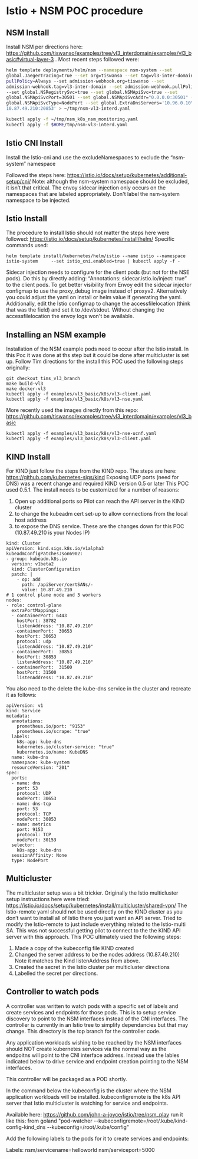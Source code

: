 # Istio + NSM POC procedure

## NSM Install
Install NSM per directions here: https://github.com/tiswanso/examples/tree/vl3_interdomain/examples/vl3_basic#virtual-layer-3
. Most recent steps followed were:

```bash                                                                                                              
helm template deployments/helm/nsm --namespace nsm-system --set                                                    
global.JaegerTracing=true --set org=tiswanso --set tag=vl3-inter-domain --set                                      
pullPolicy=Always --set admission-webhook.org=tiswanso --set
admission-webhook.tag=vl3-inter-domain --set admission-webhook.pullPolicy=Always
--set global.NSRegistrySvc=true --set global.NSMApiSvc=true --set
global.NSMApiSvcPort=30501 --set global.NSMApiSvcAddr="0.0.0.0:30501" --set
global.NSMApiSvcType=NodePort --set global.ExtraDnsServers='10.96.0.10\
10.87.49.210:20853' > ~/tmp/nsm-vl3-interd.yaml

kubectl apply -f ~/tmp/nsm_k8s_nsm_monitoring.yaml
kubectl apply -f $HOME/tmp/nsm-vl3-interd.yaml
```

## Istio CNI Install
Install the Istio-cni and use the excludeNamespaces to exclude the “nsm-system” namespace

Followed the steps here:
https://istio.io/docs/setup/kubernetes/additional-setup/cni/
Note: although the nsm-system namespace should be excluded, it isn’t that critical.
The envoy sidecar injection only occurs on the namespaces that are labeled
appropriately.  Don't label the nsm-system namespace to be injected.

## Istio Install
The procedure to install Istio should not matter the
steps here were followed:  https://istio.io/docs/setup/kubernetes/install/helm/
Specific commands used:
```
helm template install/kubernetes/helm/istio --name istio --namespace
istio-system     --set istio_cni.enabled=true | kubectl apply -f -
```
Sidecar injection needs to configure for the client pods (but not for the NSE
pods).  Do this by directly adding:
“Annotations:        sidecar.istio.io/inject: true” to the client pods.
To get better visibility from Envoy edit the sidecar injector configmap to use the
proxy_debug image instead of proxyv2.   Alternatively you could adjust the yaml
on install or helm value if generating the yaml.   Additionally, edit the Istio
configmap to change the accessfilelocation (think that was the field) and set it
to /dev/stdout.  Without changing the accessfilelocation the envoy logs won't be available.

## Installing an NSM example
Installation of the NSM example pods need to occur after the Istio install.
In this Poc it was done at ths step but it could be done after multicluster is set up.
Follow Tim directions for the install this POC used the following steps originally:
```
git checkout tims_vl3_branch
make build-vl3
make docker-vl3
kubectl apply -f examples/vl3_basic/k8s/vl3-client.yaml
kubectl apply -f examples/vl3_basic/k8s/vl3-nse.yaml
```
More recently used the images directly from this repo: https://github.com/tiswanso/examples/tree/vl3_interdomain/examples/vl3_basic
```
kubectl apply -f examples/vl3_basic/k8s/vl3-nse-ucnf.yaml
kubectl apply -f examples/vl3_basic/k8s/vl3-client.yaml
```

## KIND Install
For KIND just follow the steps from the KIND repo.  The steps are
here:
https://github.com/kubernetes-sigs/kind
Exposing UDP ports (need for DNS) was a recent change and required KIND version 0.5 or later
This POC used 0.5.1. The install needs to be customized for a number of reasons:
1. Open up additional ports so Pilot can reach the API server in the KIND cluster
1. to change the kubeadm cert set-up to allow connections from the local host address
1. to expose the DNS service.
These are the changes down for this POC (10.87.49.210 is your Nodes IP)

```
kind: Cluster
apiVersion: kind.sigs.k8s.io/v1alpha3
kubeadmConfigPatchesJson6902:
- group: kubeadm.k8s.io
  version: v1beta2
  kind: ClusterConfiguration
  patch: |
    - op: add
      path: /apiServer/certSANs/-
      value: 10.87.49.210
# 1 control plane node and 3 workers
nodes:
- role: control-plane
  extraPortMappings:
  - containerPort: 6443
    hostPort: 38782
    listenAddress: "10.87.49.210"
   -containerPort:  30653
    hostPort: 30653
    protocol: udp
    listenAddress: "10.87.49.210"
  - containerPort:  30853
    hostPort: 30853
    listenAddress: "10.87.49.210"
  - containerPort:  31500
    hostPort: 31500
    listenAddress: "10.87.49.210"
```

You also need to the delete the kube-dns service in the cluster and recreate it
as follows:
```
apiVersion: v1
kind: Service
metadata:
  annotations:
    prometheus.io/port: "9153"
    prometheus.io/scrape: "true"
  labels:
    k8s-app: kube-dns
    kubernetes.io/cluster-service: "true"
    kubernetes.io/name: KubeDNS
  name: kube-dns
  namespace: kube-system
  resourceVersion: "201"
spec:
  ports:
  - name: dns
    port: 53
    protocol: UDP
    nodePort: 30653
  - name: dns-tcp
    port: 53
    protocol: TCP
    nodePort: 30853
  - name: metrics
    port: 9153
    protocol: TCP
    nodePort: 30153
  selector:
    k8s-app: kube-dns
  sessionAffinity: None
  type: NodePort
```

## Multicluster
The multicluster setup was a bit trickier.   Originally the Istio
multicluster setup instructions here were tried:
https://istio.io/docs/setup/kubernetes/install/multicluster/shared-vpn/
The Istio-remote yaml should not be used directly on the KIND cluster as you
don’t want to install all of Istio there you just want an API server. 
Tried to modify the Istio-remote to just include everything related to the Istio-multi SA.
This was not successful getting pilot to connect to the the KIND API server with
this approach.
This POC ultimately used the following steps:
1.  Made a copy of the kubeconfig file KIND created
1.  Changed the server address to be the nodes address (10.87.49.210)
Note it matches the Kind listenAddress from above.
1.  Created the secret in the Istio cluster per multicluster directions
1.  Labelled the secret per directions.


## Controller to watch pods
A controller was written to watch pods with a specific set of labels and create
services and endpoints for those pods.   This is to setup service discovery to point
to the NSM interfaces instead of the CNI interfaces. The controller is currently in
an Istio tree to simplify dependancies but that may change.  This directory is the
top branch for the controller code.

Any application workloads wishing to be reached by the NSM interfaces should NOT
create kubernetes services via the normal way as the endpoitns will point to the
CNI interface address.   Instead use the lables indicated below to drive service and
endpoint creation pointing to the NSM interfaces.

This controller will be packaged as a POD shortly.

In the command below the kubeconfig is the cluster where the NSM application workloads
will be installed.   kubeconfigremote is the k8s API server that Istio multicluster is
watching for service and endpoints.

Available here: https://github.com/john-a-joyce/istio/tree/nsm_play
run it like this: from  goland
"pod-watcher --kubeconfigremote=/root/.kube/kind-config-kind_dns
--kubeconfig=/root/.kube/config"

Add the following labels to the pods for it to create services and
endpoints:

Labels:             nsm/servicename=helloworld
                    nsm/serviceport=5000

